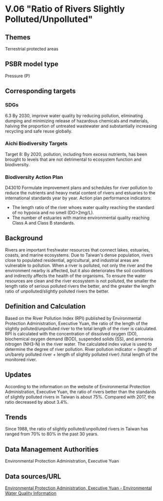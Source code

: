 # V.06 "Ratio of Rivers Slightly Polluted/Unpolluted"

<script type="text/javascript" src="http://cdn.mathjax.org/mathjax/latest/MathJax.js?config=TeX-AMS-MML_HTMLorMML"></script>

## Themes
Terrestrial protected areas
## PSBR model type
Pressure (P)
## Corresponding targets
### SDGs
6.3 By 2030, improve water quality by reducing pollution, eliminating dumping and minimizing release of hazardous chemicals and materials, halving the proportion of untreated wastewater and substantially increasing recycling and safe reuse globally.
### Aichi Biodiversity Targets
Target 8: By 2020, pollution, including from excess nutrients, has been brought to levels that are not detrimental to ecosystem function and biodiversity.
### Biodiversity Action Plan
D43010 Formulate improvement plans and schedules for river pollution to reduce the nutrients and heavy metal content of rivers and estuaries to the international standards year by year. Action plan performance indicators:
* The length ratio of the river whoes water quality reaching the standard of no hypoxia and no smell (DO>2mg/L).
* The number of estuaries with marine environmental quality reaching Class A and Class B standards.
## Background
Rivers are important freshwater resources that connect lakes, estuaries, coasts, and marine ecosystems. Due to Taiwan's dense population, rivers close to populated residential, agricultural, and industrial areas are vulnerable to pollution. When a river is polluted, not only the river and the environment nearby is affected, but it also deteriorates the soil conditions and indirectly affects the health of the organisms. To ensure the water resources are clean and the river ecosystem is not polluted, the smaller the length ratio of serious polluted rivers the better, and the greater the length ratio of unpolluted/slightly polluted rivers the better.
## Definition and Calculation
Based on the River Pollution Index (RPI) published by Environmental Protection Administration, Executive Yuan, the ratio of the length of the slightly polluted/unpolluted river to the total length of the river is calculated. RPI is calculated with the concentration of dissolved oxygen (DO), biochemical oxygen demand (BOD), suspended solids (SS), and ammonia nitrogen (NH3-N) in the river water. The calculated index value is used to determine the degree of river pollution. River pollution indicator = (length of un/barely polluted river + length of slightly polluted river) /total length of the monitored river.
## Updates
According to the information on the website of Environmental Protection Administration, Executive Yuan, the ratio of rivers better than the standards of slightly polluted rivers in Taiwan is about 75%. Compared with 2017, the ratio decreased by about 3.4%.
## Trends
Since 1988, the ratio of slightly polluted/unpolluted rivers in Taiwan has ranged from 70% to 80% in the past 30 years.
## Data Management Authorities
Environmental Protection Administration, Executive Yuan
## Data sources/URL
[Environmental Protection Administration, Executive Yuan - Environmental Water Quality Information](https://wq.epa.gov.tw/Code/WaterInfo/Information.aspx)